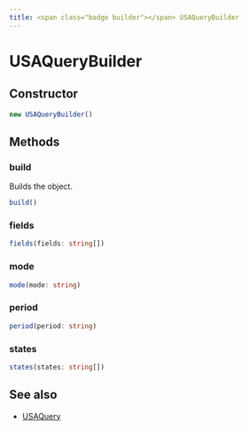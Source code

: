 ```yaml
---
title: <span class="badge builder"></span> USAQueryBuilder
---
```

# <span class="badge builder"></span> USAQueryBuilder

## Constructor

```typescript
new USAQueryBuilder()
```
## Methods

### <span class="badge object-method"></span> build

Builds the object.

```typescript
build()
```

### <span class="badge object-method"></span> fields

```typescript
fields(fields: string[])
```

### <span class="badge object-method"></span> mode

```typescript
mode(mode: string)
```

### <span class="badge object-method"></span> period

```typescript
period(period: string)
```

### <span class="badge object-method"></span> states

```typescript
states(states: string[])
```

## See also

 * <span class="badge object-type-interface"></span> [USAQuery](./object-USAQuery.md)
